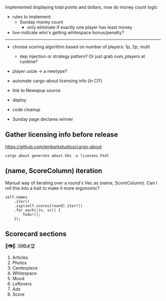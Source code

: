 implemented displaying total points and dollars, now do money count logic

* rules to implement:
    * Sunday money count
        * only eliminate if exactly one player has least money
* live-indicate who's getting whitespace bonus/penalty?

---

* choose scoring algorithm based on number of players: 1p, 2p, multi
    * dep injection or strategy pattern? Or just grab num_players at runtime?
* player usize -> a newtype?
* automate cargo-about licensing info (in CI?)
* link to Newspup source
* deploy

* code cleanup
* Sunday page declares winner

## Gather licensing info before release
https://github.com/embarkstudios/cargo-about

    cargo about generate about.hbs -o licenses.html

## (name, ScoreColumn) iteration
Manual way of iterating over a round's Vec as (name, ScoreColumn). Can I roll this into a trait to make it more ergonomic?

```
self.names
    .iter()
    .zip(self.scores[round].iter())
    .for_each(|(n, sc)| {
        todo!();
    });
```

## Scorecard sections
📰📷🌟⛶😿❎💰🏆
1. Articles
2. Photos
3. Centerpiece
4. Whitespace
5. Mood
6. Leftovers
7. Ads
8. Score